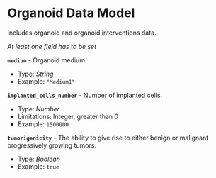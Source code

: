 # Organoid Data Model
Includes organoid and organoid interventions data.

_At least one field has to be set_

**`medium`** - Organoid medium.
- Type: _String_
- Example: `"Medium1"`

**`implanted_cells_number`** - Number of implanted cells.
- Type: _Number_
- Limitations: Integer, greater than 0
- Example: `1500000`

**`tumorigenicity`** - The ability to give rise to either benign or malignant progressively growing tumors.
- Type: _Boolean_
- Example: `true`
